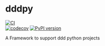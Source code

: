 # dddpy
[![CI](https://github.com/aeroworks-io/dddpy/workflows/CI/badge.svg)](https://github.com/aeroworks-io/dddpy/actions?query=workflow%3ACI)  
[![codecov](https://codecov.io/gh/aeroworks-io/dddpy/branch/main/graph/badge.svg?token=BOO43Q8GIF)](https://codecov.io/gh/aeroworks-io/dddpy)
[![PyPI version](https://badge.fury.io/py/dddpy.svg)](https://badge.fury.io/py/dddpy)

A Framework to support ddd python projects

